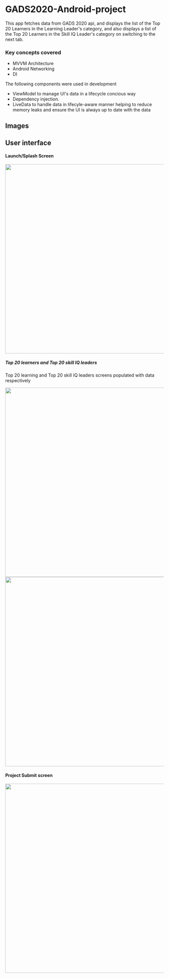 # GADS2020-Android-project
This app fetches data from GADS 2020 api, and displays the list of the Top 20 Learners in the Learning Leader's category, and also displays a list of the Top 20 Learners in the Skill IQ Leader's category on switching to the next tab.

### Key concepts covered
* MVVM Architecture
* Android Networking 
* DI


The following components were used in development
* ViewModel to manage UI's data in a lifecycle concious way
* Dependency injection.
* LiveData to handle data in lifecyle-aware manner helping to reduce memory leaks and ensure the UI is always up to date with the data

## Images

## User interface
#### Launch/Splash Screen

<image src="snapshots/splash.png" height="600px" />

##### Top 20 learners and Top 20 skill IQ leaders 
Top 20 learning and Top 20 skill IQ leaders screens populated with data respectively


<image src="snapshots/learners1.png" height="600px" />    <image src="snapshots/iq1.png" height="600px" />

#### Project Submit screen

<image src="snapshots/submit1.png" height="600px" />


